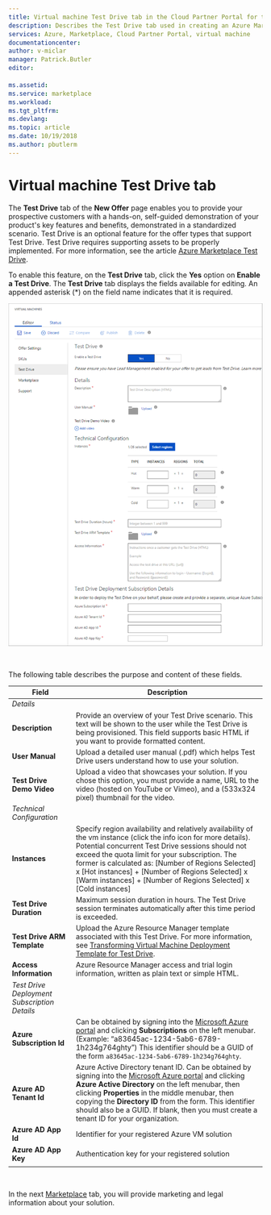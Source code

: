 ```yaml
---
title: Virtual machine Test Drive tab in the Cloud Partner Portal for the Azure Marketplace| Microsoft Docs
description: Describes the Test Drive tab used in creating an Azure Marketplace VM offer.
services: Azure, Marketplace, Cloud Partner Portal, virtual machine
documentationcenter:
author: v-miclar
manager: Patrick.Butler  
editor:

ms.assetid: 
ms.service: marketplace
ms.workload: 
ms.tgt_pltfrm: 
ms.devlang: 
ms.topic: article
ms.date: 10/19/2018
ms.author: pbutlerm
---
```


# Virtual machine Test Drive tab

<!-- TD: The AMP tree needs a conceptual/business overview of Test Drive. I've deleted all the marketing fluff and most of overview from this topic.   See also https://azure.microsoft.com/blog/azure-marketplace-test-drive/ and https://github.com/Azure/AzureTestDrive/wiki/What-is-a-Test-Drive. --> 

The **Test Drive** tab of the **New Offer** page enables you to provide your prospective customers with a hands-on, self-guided demonstration of your product's key features and benefits, demonstrated in a standardized scenario.  Test Drive is an optional feature for the offer types that support Test Drive.  Test Drive requires supporting assets to be properly implemented.  For more information, see the article [Azure Marketplace Test Drive](https://azure.microsoft.com/blog/azure-marketplace-test-drive/).  <!--TD: Replace with migrated version of Test Drive article! -->

To enable this feature, on the **Test Drive** tab, click the **Yes** option on **Enable a Test Drive**.  The **Test Drive** tab displays the fields available for editing.  An appended asterisk (*) on the field name indicates that it is required.

![Test Drive tab on the New Offer form for virtual machines](./media/publishvm_007.png)

<br/>

The following table describes the purpose and content of these fields.


|  **Field**                |     **Description**                                                          |
|  ---------                |     ---------------                                                          |
|  *Details*   |  |
| **Description**           | Provide an overview of your Test Drive scenario. This text will be shown to the user while the Test Drive is being provisioned. This field supports basic HTML if you want to provide formatted content.  |
| **User Manual**           | Upload a detailed user manual (.pdf) which helps Test Drive users understand how to use your solution.  |
| **Test Drive Demo Video** | Upload a video that showcases your solution.  If you chose this option, you must provide a name, URL to the video (hosted on YouTube or Vimeo), and a (533x324 pixel) thumbnail for the video. |
| *Technical Configuration* |  |
| **Instances**             | Specify region availability and relatively availability of the vm instance (click the info icon for more details).  <br/>Potential concurrent Test Drive sessions should not exceed the quota limit for your subscription.  The former is calculated as:  [Number of Regions Selected] x [Hot instances] + [Number of Regions Selected] x [Warm instances] + [Number of Regions Selected] x [Cold instances] |
| **Test Drive Duration**   | Maximum session duration in hours. The Test Drive session terminates automatically after this time period is exceeded.  |
|**Test Drive ARM Template**| Upload the Azure Resource Manager template associated with this Test Drive. For more information, see [Transforming Virtual Machine Deployment Template for Test Drive](https://github.com/Azure/AzureTestDrive/wiki/Transforming-Virtual-Machine-Deployment-Template-for-Test-Drive). |
| **Access Information**    | Azure Resource Manager access and trial login information, written as plain text or simple HTML. |
| *Test Drive Deployment Subscription Details* |  |
| **Azure Subscription Id** | Can be obtained by signing into the [Microsoft Azure portal](https://ms.portal.azure.com) and clicking **Subscriptions** on the left menubar. (Example: “a83645ac-1234-5ab6-6789-1h234g764ghty”)    This identifier should be a GUID of the form  `a83645ac-1234-5ab6-6789-1h234g764ghty`.|
| **Azure AD Tenant Id**    | Azure Active Directory tenant ID.  Can be obtained by signing into the [Microsoft Azure portal](https://ms.portal.azure.com) and clicking **Azure Active Directory** on the left menubar, then clicking **Properties** in the middle menubar, then copying the **Directory ID** from the form.  This identifier should also be a GUID.  If blank, then you must create a tenant ID for your organization. |
| **Azure AD App Id**       | Identifier for your registered Azure VM solution  |
| **Azure AD App Key**      | Authentication key for your registered solution |
|  |  |

<br/>

In the next [Marketplace](./cpp-marketplace-tab.md) tab, you will provide marketing and legal information about your solution.
